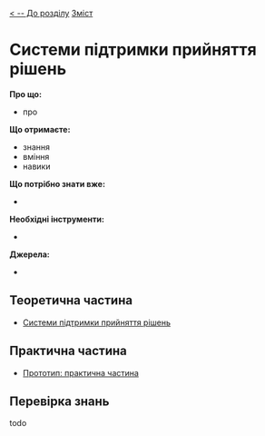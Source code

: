 [< -- До розділу](../README.md)         [Зміст](../../contents.md)

# Системи підтримки прийняття рішень

**Про що:**

- про 

**Що отримаєте:**

- знання 
- вміння 
- навики 

**Що потрібно знати вже:**

- 

**Необхідні інструменти:**

- 

**Джерела:** 

- 

## Теоретична частина

- [Системи підтримки прийняття рішень](teor.md)

## Практична частина

- [Прототип: практична частина](lab.md)

## Перевірка знань

todo